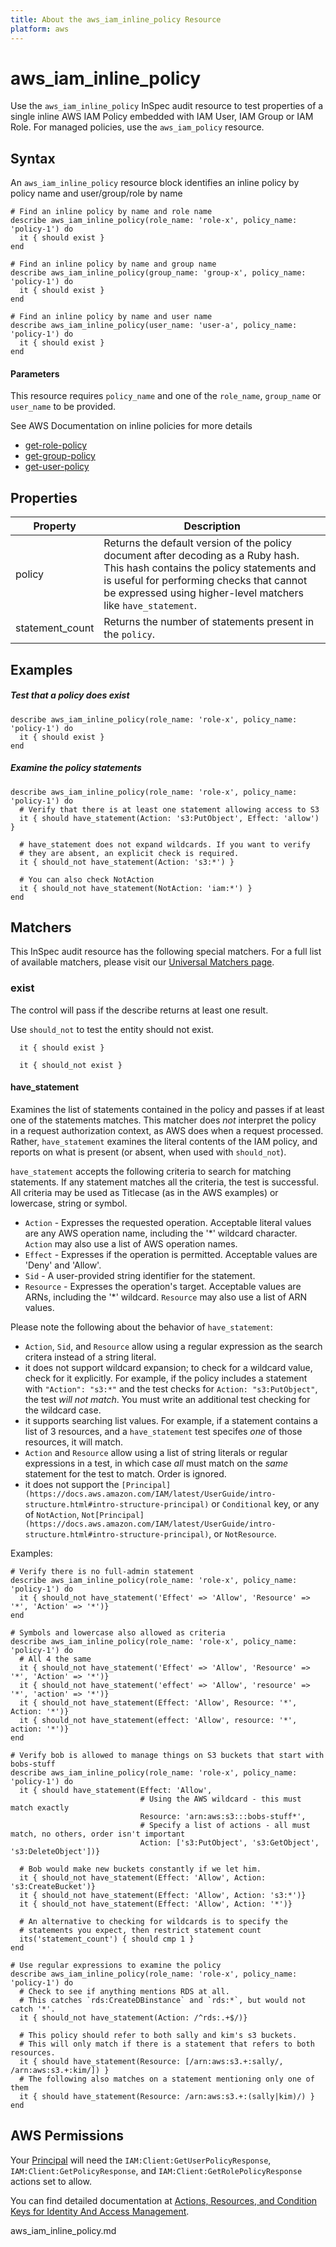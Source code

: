 ```yaml
---
title: About the aws_iam_inline_policy Resource
platform: aws
---
```


# aws_iam_inline_policy

Use the `aws_iam_inline_policy` InSpec audit resource to test properties of a single inline AWS IAM Policy embedded with IAM User, IAM Group or IAM Role. For managed policies, use the `aws_iam_policy` resource.

## Syntax

An `aws_iam_inline_policy` resource block identifies an inline policy by policy name and user/group/role by name

    # Find an inline policy by name and role name
    describe aws_iam_inline_policy(role_name: 'role-x', policy_name: 'policy-1') do
      it { should exist }
    end

    # Find an inline policy by name and group name
    describe aws_iam_inline_policy(group_name: 'group-x', policy_name: 'policy-1') do
      it { should exist }
    end

    # Find an inline policy by name and user name
    describe aws_iam_inline_policy(user_name: 'user-a', policy_name: 'policy-1') do
      it { should exist }
    end

#### Parameters

This resource requires `policy_name` and one of the `role_name`, `group_name` or `user_name` to be provided.

See AWS Documentation on inline policies for more details

- [get-role-policy](https://awscli.amazonaws.com/v2/documentation/api/latest/reference/iam/get-role-policy.html)
- [get-group-policy](https://awscli.amazonaws.com/v2/documentation/api/latest/reference/iam/get-group-policy.html)
- [get-user-policy](https://awscli.amazonaws.com/v2/documentation/api/latest/reference/iam/get-user-policy.html)

## Properties

| Property        | Description                                                                                                                                                                                                                                |
| --------------- | ------------------------------------------------------------------------------------------------------------------------------------------------------------------------------------------------------------------------------------------ |
| policy          | Returns the default version of the policy document after decoding as a Ruby hash. This hash contains the policy statements and is useful for performing checks that cannot be expressed using higher-level matchers like `have_statement`. |
| statement_count | Returns the number of statements present in the `policy`.                                                                                                                                                                                  |

## Examples

##### Test that a policy does exist

    describe aws_iam_inline_policy(role_name: 'role-x', policy_name: 'policy-1') do
      it { should exist }
    end

##### Examine the policy statements

    describe aws_iam_inline_policy(role_name: 'role-x', policy_name: 'policy-1') do
      # Verify that there is at least one statement allowing access to S3
      it { should have_statement(Action: 's3:PutObject', Effect: 'allow') }

      # have_statement does not expand wildcards. If you want to verify
      # they are absent, an explicit check is required.
      it { should_not have_statement(Action: 's3:*') }

      # You can also check NotAction
      it { should_not have_statement(NotAction: 'iam:*') }
    end

## Matchers

This InSpec audit resource has the following special matchers. For a full list of available matchers, please visit our [Universal Matchers page](https://www.inspec.io/docs/reference/matchers/).

### exist

The control will pass if the describe returns at least one result.

Use `should_not` to test the entity should not exist.

      it { should exist }

      it { should_not exist }

#### have_statement

Examines the list of statements contained in the policy and passes if at least one of the statements matches. This matcher does _not_ interpret the policy in a request authorization context, as AWS does when a request processed. Rather, `have_statement` examines the literal contents of the IAM policy, and reports on what is present (or absent, when used with `should_not`).

`have_statement` accepts the following criteria to search for matching statements. If any statement matches all the criteria, the test is successful. All criteria may be used as Titlecase (as in the AWS examples) or lowercase, string or symbol.

- `Action` - Expresses the requested operation. Acceptable literal values are any AWS operation name, including the '\*' wildcard character. `Action` may also use a list of AWS operation names.
- `Effect` - Expresses if the operation is permitted. Acceptable values are 'Deny' and 'Allow'.
- `Sid` - A user-provided string identifier for the statement.
- `Resource` - Expresses the operation's target. Acceptable values are ARNs, including the '\*' wildcard. `Resource` may also use a list of ARN values.

Please note the following about the behavior of `have_statement`:

- `Action`, `Sid`, and `Resource` allow using a regular expression as the search critera instead of a string literal.
- it does not support wildcard expansion; to check for a wildcard value, check for it explicitly. For example, if the policy includes a statement with `"Action": "s3:*"` and the test checks for `Action: "s3:PutObject"`, the test _will not match_. You must write an additional test checking for the wildcard case.
- it supports searching list values. For example, if a statement contains a list of 3 resources, and a `have_statement` test specifes _one_ of those resources, it will match.
- `Action` and `Resource` allow using a list of string literals or regular expressions in a test, in which case _all_ must match on the _same_ statement for the test to match. Order is ignored.
- it does not support the `[Principal](https://docs.aws.amazon.com/IAM/latest/UserGuide/intro-structure.html#intro-structure-principal)` or `Conditional` key, or any of `NotAction`, `Not[Principal](https://docs.aws.amazon.com/IAM/latest/UserGuide/intro-structure.html#intro-structure-principal)`, or `NotResource`.

Examples:

    # Verify there is no full-admin statement
    describe aws_iam_inline_policy(role_name: 'role-x', policy_name: 'policy-1') do
      it { should_not have_statement('Effect' => 'Allow', 'Resource' => '*', 'Action' => '*')}
    end

    # Symbols and lowercase also allowed as criteria
    describe aws_iam_inline_policy(role_name: 'role-x', policy_name: 'policy-1') do
      # All 4 the same
      it { should_not have_statement('Effect' => 'Allow', 'Resource' => '*', 'Action' => '*')}
      it { should_not have_statement('effect' => 'Allow', 'resource' => '*', 'action' => '*')}
      it { should_not have_statement(Effect: 'Allow', Resource: '*', Action: '*')}
      it { should_not have_statement(effect: 'Allow', resource: '*', action: '*')}
    end

    # Verify bob is allowed to manage things on S3 buckets that start with bobs-stuff
    describe aws_iam_inline_policy(role_name: 'role-x', policy_name: 'policy-1') do
      it { should have_statement(Effect: 'Allow',
                                 # Using the AWS wildcard - this must match exactly
                                 Resource: 'arn:aws:s3:::bobs-stuff*',
                                 # Specify a list of actions - all must match, no others, order isn't important
                                 Action: ['s3:PutObject', 's3:GetObject', 's3:DeleteObject'])}

      # Bob would make new buckets constantly if we let him.
      it { should_not have_statement(Effect: 'Allow', Action: 's3:CreateBucket')}
      it { should_not have_statement(Effect: 'Allow', Action: 's3:*')}
      it { should_not have_statement(Effect: 'Allow', Action: '*')}

      # An alternative to checking for wildcards is to specify the
      # statements you expect, then restrict statement count
      its('statement_count') { should cmp 1 }
    end

    # Use regular expressions to examine the policy
    describe aws_iam_inline_policy(role_name: 'role-x', policy_name: 'policy-1') do
      # Check to see if anything mentions RDS at all.
      # This catches `rds:CreateDBinstance` and `rds:*`, but would not catch '*'.
      it { should_not have_statement(Action: /^rds:.+$/)}

      # This policy should refer to both sally and kim's s3 buckets.
      # This will only match if there is a statement that refers to both resources.
      it { should have_statement(Resource: [/arn:aws:s3.+:sally/, /arn:aws:s3.+:kim/]) }
      # The following also matches on a statement mentioning only one of them
      it { should have_statement(Resource: /arn:aws:s3.+:(sally|kim)/) }
    end

## AWS Permissions

Your [Principal](https://docs.aws.amazon.com/IAM/latest/UserGuide/intro-structure.html#intro-structure-principal) will need the `IAM:Client:GetUserPolicyResponse`, `IAM:Client:GetPolicyResponse`, and `IAM:Client:GetRolePolicyResponse` actions set to allow.

You can find detailed documentation at [Actions, Resources, and Condition Keys for Identity And Access Management](https://docs.aws.amazon.com/IAM/latest/UserGuide/list_identityandaccessmanagement.html).

aws_iam_inline_policy.md
